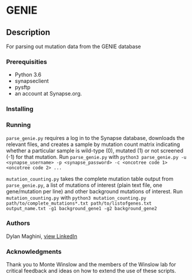 # GENIE

## Description
For parsing out mutation data from the GENIE database

### Prerequisities
* Python 3.6
* synapseclient
* pysftp
* an account at Synapse.org. 

### Installing

### Running

`parse_genie.py` requires a log in to the Synapse database, downloads the relevant files, and creates a sample by mutation count matrix indicating whether a particular sample is wild-type (0), mutated (1) or not screened (-1) for that mutation. 
Run `parse_genie.py` with `python3 parse_genie.py -u <synapse_username> -p <synapse_password> -c <oncotree code 1> <oncotree code 2> ...`

`mutation_counting.py` takes the complete mutation table output from `parse_genie.py`, a list of mutations of interest (plain text file, one gene/mutation per line) and other background mutations of interest.
Run `mutation_counting.py` with `python3 mutation_counting.py path/to/complete_mutations*.txt path/to/listofgenes.txt output_name.txt -g1 background_gene1 -g2 background_gene2`

### Authors
Dylan Maghini, [view LinkedIn](https://www.linkedin.com/in/dylan-maghini-110139101/)

### Acknowledgments

Thank you to Monte Winslow and the members of the Winslow lab for critical feedback and ideas on how to extend the use of these scripts. 

